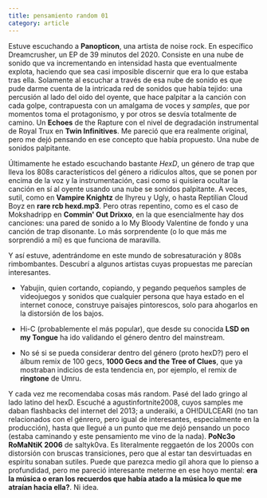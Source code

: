 ```yaml
---
title: pensamiento random 01
category: article
---
```



Estuve escuchando a **Panopticon**, una artista de noise rock. En específico Dreamcrusher, un EP de 39 minutos del 2020.
Consiste en una nube de sonido que va incrementando en intensidad hasta que eventualmente explota,  haciendo que
sea casi imposible discernir que era lo que estaba tras ella. Solamente al escuchar a través de esa nube de sonido es
que pude darme cuenta de la intricada red de sonidos que había tejido: una percusión al lado del oido del oyente, que
hace palpitar a la canción con cada golpe, contrapuesta con un amalgama de voces y *samples*, que por momentos toma el
protagonismo, y por otros se desvía totalmente de camino. Un **Echoes** de the Rapture con el nivel de degradación
instrumental de Royal Trux en **Twin Infinitives**. Me pareció que era realmente original, pero me dejó pensando en ese
concepto que había propuesto. Una nube de sonidos palpitante.

Últimamente he estado escuchando bastante *HexD*, un género de trap que lleva los 808s característicos del género a
ridículos altos, que se ponen por encima de la voz y la instrumentación, casi como si quisiera ocultar la canción en sí
al oyente usando una nube se sonidos palpitante. A veces, sutil, como en **Vampire Knightz** de Ihyreu y Ugly, o hasta
Reptilian Cloud Boyz en **rare rcb hexd.mp3**. Pero otras repentino, como es el caso de Mokshadripp en
**Commin' Out Drixxo**, en la que esencialmente hay dos canciones: una pared de sonido a lo My Bloody Valentine de
fondo y una canción de trap disonante. Lo más sorprendente (o lo que más me sorprendió a mí) es que funciona de
maravilla.

Y así estuve, adentrándome en este mundo de sobresaturación y 808s rimbombantes. Descubrí a algunos artistas cuyas
propuestas me parecían interesantes.

* Yabujin, quien cortando, copiando, y pegando pequeños samples de videojuegos y sonidos que cualquier persona que haya
estado en el internet conoce, construye paisajes pintorescos, solo para ahogarlos en la distorsión de los bajos.

* Hi-C (probablemente el más popular), que desde su conocida **LSD on my Tongue** ha ido validando el
género dentro del mainstream.

* No sé si se pueda considerar dentro del género (proto hexD?) pero el álbum remix de 100 gecs,
**1000 Gecs and the Tree of Clues**, que ya mostraban indicios de esta tendencia en, por ejemplo, el remix de
**ringtone** de Umru.

Y cada vez me recomendaba cosas más random. Pasé del lado gringo al lado latino del hexD. Escuché a agustinfortnite2008,
cuyos samples me daban flashbacks del internet del 2013; a underaiki, a OH!DULCEARI (no tan relacionados con el génrero,
pero igual de interesantes, especialmente en la producción), hasta que llegué a un punto que me dejó pensando un
poco (estaba caminando y este pensamiento me vino de la nada). **PoNc3o RoMaNtiK 2006** de saltyk0va. Es literalmente
reggaetón de los 2000s con distorsión con bruscas transiciones, pero que al estar tan desvirtuadas en espíritu sonaban
sutiles. Puede que parezca medio gil ahora que lo pienso a profundidad, pero me pareció interesante meterme en ese hoyo
mental: <b>era la música o eran los recuerdos que había atado a la música lo que me atraían hacia ella?</b>. Ni idea.


